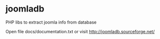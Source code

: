 # joomladb
PHP libs to extract joomla info from database

Open file docs/documentation.txt or visit http://joomladb.sourceforge.net/ 
